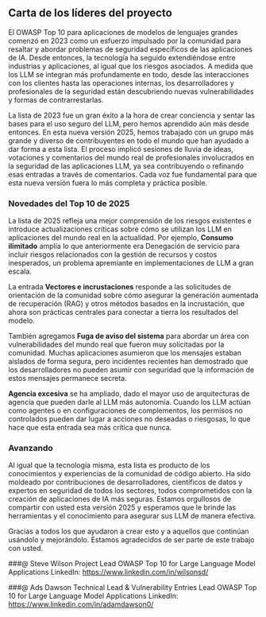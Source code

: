 ## Carta de los líderes del proyecto

El OWASP Top 10 para aplicaciones de modelos de lenguajes grandes comenzó en 2023 como un esfuerzo impulsado por la comunidad para resaltar y abordar problemas de seguridad específicos de las aplicaciones de IA. Desde entonces, la tecnología ha seguido extendiéndose entre industrias y aplicaciones, al igual que los riesgos asociados. A medida que los LLM se integran más profundamente en todo, desde las interacciones con los clientes hasta las operaciones internas, los desarrolladores y profesionales de la seguridad están descubriendo nuevas vulnerabilidades y formas de contrarrestarlas.

La lista de 2023 fue un gran éxito a la hora de crear conciencia y sentar las bases para el uso seguro del LLM, pero hemos aprendido aún más desde entonces. En esta nueva versión 2025, hemos trabajado con un grupo más grande y diverso de contribuyentes en todo el mundo que han ayudado a dar forma a esta lista. El proceso implicó sesiones de lluvia de ideas, votaciones y comentarios del mundo real de profesionales involucrados en la seguridad de las aplicaciones LLM, ya sea contribuyendo o refinando esas entradas a través de comentarios. Cada voz fue fundamental para que esta nueva versión fuera lo más completa y práctica posible.

### Novedades del Top 10 de 2025

La lista de 2025 refleja una mejor comprensión de los riesgos existentes e introduce actualizaciones críticas sobre cómo se utilizan los LLM en aplicaciones del mundo real en la actualidad. Por ejemplo, **Consumo ilimitado** amplía lo que anteriormente era Denegación de servicio para incluir riesgos relacionados con la gestión de recursos y costos inesperados, un problema apremiante en implementaciones de LLM a gran escala.

La entrada **Vectores e incrustaciones** responde a las solicitudes de orientación de la comunidad sobre cómo asegurar la generación aumentada de recuperación (RAG) y otros métodos basados ​​en la incrustación, que ahora son prácticas centrales para conectar a tierra los resultados del modelo.

También agregamos **Fuga de aviso del sistema** para abordar un área con vulnerabilidades del mundo real que fueron muy solicitadas por la comunidad. Muchas aplicaciones asumieron que los mensajes estaban aislados de forma segura, pero incidentes recientes han demostrado que los desarrolladores no pueden asumir con seguridad que la información de estos mensajes permanece secreta.

**Agencia excesiva** se ha ampliado, dado el mayor uso de arquitecturas de agencia que pueden darle al LLM más autonomía.  Cuando los LLM actúan como agentes o en configuraciones de complementos, los permisos no controlados pueden dar lugar a acciones no deseadas o riesgosas, lo que hace que esta entrada sea más crítica que nunca.

### Avanzando

Al igual que la tecnología misma, esta lista es producto de los conocimientos y experiencias de la comunidad de código abierto. Ha sido moldeado por contribuciones de desarrolladores, científicos de datos y expertos en seguridad de todos los sectores, todos comprometidos con la creación de aplicaciones de IA más seguras. Estamos orgullosos de compartir con usted esta versión 2025 y esperamos que le brinde las herramientas y el conocimiento para asegurar sus LLM de manera efectiva.

Gracias a todos los que ayudaron a crear esto y a aquellos que continúan usándolo y mejorándolo. Estamos agradecidos de ser parte de este trabajo con usted.


###@ Steve Wilson
Project Lead
OWASP Top 10 for Large Language Model Applications
LinkedIn: https://www.linkedin.com/in/wilsonsd/

###@ Ads Dawson
Technical Lead & Vulnerability Entries Lead
OWASP Top 10 for Large Language Model Applications
LinkedIn: https://www.linkedin.com/in/adamdawson0/
